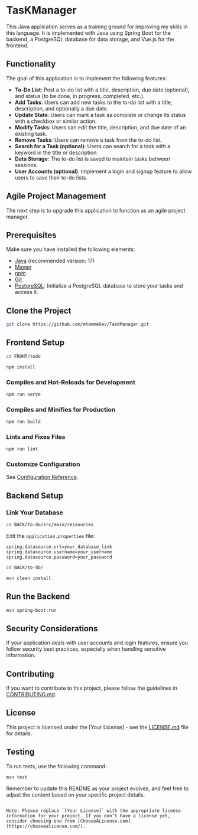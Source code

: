 # TasKManager

This Java application serves as a training ground for improving my skills in this language. It is implemented with Java using Spring Boot for the backend, a PostgreSQL database for data storage, and Vue.js for the frontend.

## Functionality

The goal of this application is to implement the following features:

- **To-Do List**: Post a to-do list with a title, description, due date (optional), and status (to be done, in progress, completed, etc.).
- **Add Tasks**: Users can add new tasks to the to-do list with a title, description, and optionally a due date.
- **Update State**: Users can mark a task as complete or change its status with a checkbox or similar action.
- **Modify Tasks**: Users can edit the title, description, and due date of an existing task.
- **Remove Tasks**: Users can remove a task from the to-do list.
- **Search for a Task (optional)**: Users can search for a task with a keyword in the title or description.
- **Data Storage**: The to-do list is saved to maintain tasks between sessions.
- **User Accounts (optional)**: Implement a login and signup feature to allow users to save their to-do lists.

## Agile Project Management

The next step is to upgrade this application to function as an agile project manager.

## Prerequisites

Make sure you have installed the following elements:

- [Java](https://www.oracle.com/java/technologies/javase-downloads.html) (recommended version: 17)
- [Maven](https://maven.apache.org/download.cgi)
- [npm](https://docs.npmjs.com/downloading-and-installing-node-js-and-npm)
- [Git](https://git-scm.com/book/en/v2/Getting-Started-Installing-Git)
- [PostgreSQL](https://www.postgresql.org/download/): Initialize a PostgreSQL database to store your tasks and access it.

## Clone the Project

```bash
git clone https://github.com/mhammeDev/TasKManager.git
```

## Frontend Setup

```bash
cd FRONT/todo
```

```bash
npm install
```

### Compiles and Hot-Reloads for Development

```bash
npm run serve
```

### Compiles and Minifies for Production

```bash
npm run build
```

### Lints and Fixes Files

```bash
npm run lint
```

### Customize Configuration

See [Configuration Reference](https://cli.vuejs.org/config/).

## Backend Setup

### Link Your Database

```bash
cd BACK/to-do/src/main/ressources
```

Edit the `application.properties` file:
```properties
spring.datasource.url=your_database_link
spring.datasource.username=your_username
spring.datasource.password=your_password
```

```bash
cd BACK/to-do/
```

```bash
mvn clean install
```

## Run the Backend

```bash
mvn spring-boot:run
```

## Security Considerations

If your application deals with user accounts and login features, ensure you follow security best practices, especially when handling sensitive information.

## Contributing

If you want to contribute to this project, please follow the guidelines in [CONTRIBUTING.md](CONTRIBUTING.md).

## License

This project is licensed under the [Your License] - see the [LICENSE.md](LICENSE.md) file for details.

## Testing

To run tests, use the following command:

```bash
mvn test
```

Remember to update this README as your project evolves, and feel free to adjust the content based on your specific project details.
```

Note: Please replace `[Your License]` with the appropriate license information for your project. If you don't have a license yet, consider choosing one from [ChooseALicense.com](https://choosealicense.com/).

